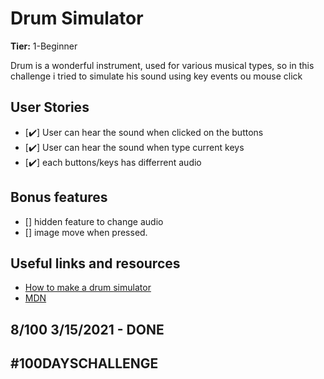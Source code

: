 # Drum Simulator

**Tier:** 1-Beginner

Drum is a wonderful instrument, used for various musical types, so in this challenge i tried to simulate his sound using key events ou mouse click

## User Stories

-   [✔️] User can hear the sound when clicked on the buttons
-   [✔️] User can hear the sound when type current keys
-   [✔️] each buttons/keys has differrent audio

## Bonus features

-   [] hidden feature to change audio
-   [] image move when pressed.

## Useful links and resources

- [How to make a drum simulator](https://www.google.com/url?sa=t&rct=j&q=&esrc=s&source=web&cd=&ved=2ahUKEwiloqzKp7PvAhWaDrkGHT1DAV8QFjAEegQIARAD&url=https%3A%2F%2Fjavascript.plainenglish.io%2Fbuilding-a-simple-drum-kit-with-vanilla-javascript-e391e2f4e2ab&usg=AOvVaw08yt5P4BypEisFK8x7Wvhr)
- [MDN](https://developer.mozilla.org/en-US/)

## 8/100 3/15/2021 - DONE

## #100DAYSCHALLENGE
